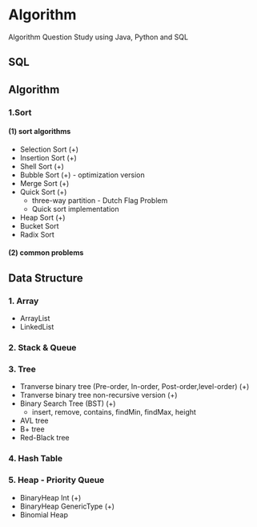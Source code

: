 # Algorithm

Algorithm Question Study using Java, Python and SQL

## SQL

## Algorithm
### 1.Sort
#### (1) sort algorithms
- Selection Sort (+)
- Insertion Sort (+)
- Shell Sort (+)
- Bubble Sort (+) - optimization version
- Merge Sort (+)
- Quick Sort (+)
  + three-way partition - Dutch Flag Problem
  + Quick sort implementation
- Heap Sort (+)
- Bucket Sort
- Radix Sort

#### (2) common problems

## Data Structure

### 1. Array
- ArrayList
- LinkedList

### 2. Stack & Queue

### 3. Tree
- Tranverse binary tree (Pre-order, In-order, Post-order,level-order) (+)
- Tranverse binary tree non-recursive version (+)
- Binary Search Tree (BST) (+)
    - insert, remove, contains, findMin, findMax, height
- AVL tree
- B+ tree
- Red-Black tree

### 4. Hash Table

### 5. Heap - Priority Queue
- BinaryHeap Int (+)
- BinaryHeap GenericType (+)
- Binomial Heap
 

